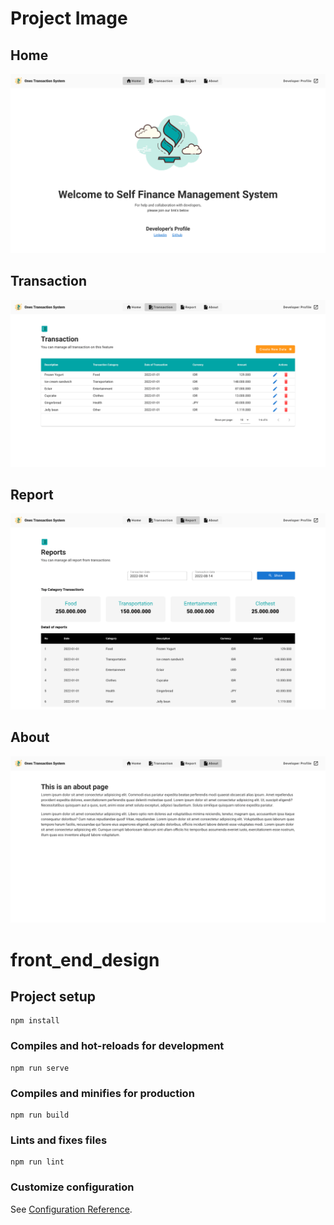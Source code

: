 # Project Image 
## Home
![My Image](output_jpg/home.jpg)

## Transaction 
![My Image](output_jpg/transaction.png)

## Report 
![My Image](output_jpg/report.png)

## About 
![My Image](output_jpg/about.png)

# front_end_design

## Project setup
```
npm install
```

### Compiles and hot-reloads for development
```
npm run serve
```

### Compiles and minifies for production
```
npm run build
```

### Lints and fixes files
```
npm run lint
```

### Customize configuration
See [Configuration Reference](https://cli.vuejs.org/config/).

